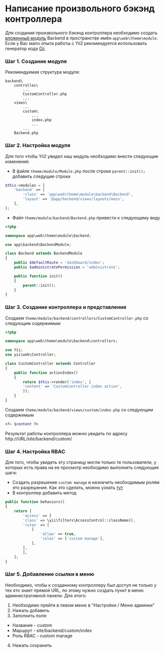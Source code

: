 Написание произвольного бэкэнд контроллера
===========================

Для создания произвольного бэкэнд контроллера необходимо создать [вложенный модуль](http://www.yiiframework.com/doc-2.0/guide-structure-modules.html#nested-modules) Backend в пространстве имён `app\web\theme\module`. Если у Вас мало опыта работы с Yii2 рекомендуется использовать генератор кода [Gii](http://www.yiiframework.com/doc-2.0/guide-start-gii.html).

### Шаг 1. Создание модуля

Рекомендуемая структура модуля:
```
backend\
	controlles\
		...
		CustomController.php
		...
	views\
		...
		custom\
			...
			index.php
			...
		...
	Backend.php
```

### Шаг 2. Настройка модуля

Для того чтобы Yii2 увидел наш модуль необходимо внести следующие изменения:

* В файле `theme/module/Module.php` после строки `parent::init();` добавить следущие строки
```php
$this->modules = [
    'backend' => [
        'class' => 'app\web\theme\module\backend\Backend',
        'layout' => '@app/backend/views/layouts/main',
    ],
];
```
* Файл `theme/module/backend/Backend.php` привести к следующему виду
```php
<?php

namespace app\web\theme\module\backend;

use app\backend\BackendModule;

class Backend extends BackendModule
{
    public $defaultRoute = 'dashboard/index';
    public $administratePermission = 'administrate';

    public function init()
    {
        parent::init();        
    }
}
```

### Шаг 3. Создание контроллера и представления

Создаем `theme/module/backend/controllers/CustomController.php` со следующим содержимым
```php
<?php

namespace app\web\theme\module\backend\controllers;

use Yii;
use yii\web\Controller;

class CustomController extends Controller
{
    public function actionIndex()
    {
        return $this->render('index', [
		'content' => 'CustomController index action',
        ]);
    }
}
```

Создаем `theme/module/backend/views/custom/index.php` со следующим содержимым
```php
<?= $content ?>
```

Результат работы контроллера можно увидеть по адресу http://URL/site/backend/custom/

### Шаг 4. Настройка RBAC

Для того, чтобы увидеть эту страницу могли только те пользователи, у которых есть права на ее просмотр необходимо выполнить следующие шаги:
* Создать разрешение `custom manage` и назначить необходимым ролям это разрешение. Как это сделать, можно узнать [тут](Users_And_Roles)
* В контроллер добавить метод 
```php
public function behaviors()
{
	return [
	    'access' => [
		'class' => \yii\filters\AccessControl::className(),
		'rules' => [
		    [
		        'allow' => true,
		        'roles' => ['custom manage'],
		    ],
		],
	    ],
	];
}
```

### Шаг 5. Добавление ссылки в меню

Необходимо, чтобы к созданному контроллеру был доступ не только у тех кто знает прямой URL, по этому нужно создать пункт в меню административной панели. Для этого:
1. Необходимо прейти в левом меню в "Настройки / Меню админки"
2. Нажать добавить
3. Заполнить поля:
 * Название - custom
 * Маршрут - site/backend/custom/index
 * Роль RBAC - custom manage
4. Нажать сохранить
